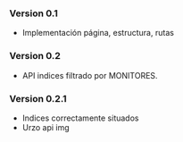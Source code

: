 
<h3> Version 0.1 </h3>

* Implementación página, estructura, rutas

<h3> Version 0.2 </h3>

* API indices filtrado por MONITORES.

<h3> Version 0.2.1 </h3>

* Indices correctamente situados
* Urzo api img


